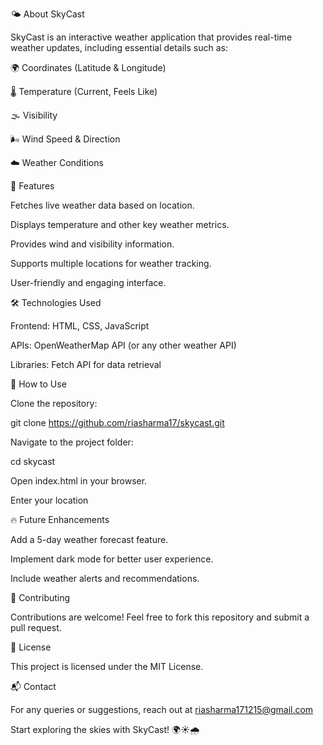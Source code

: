 🌤️ About SkyCast

SkyCast is an interactive weather application that provides real-time weather updates, including essential details such as:

🌍 Coordinates (Latitude & Longitude)

🌡️ Temperature (Current, Feels Like)

🌫️ Visibility

🌬️ Wind Speed & Direction

☁️ Weather Conditions

🚀 Features

Fetches live weather data based on location.

Displays temperature and other key weather metrics.

Provides wind and visibility information.

Supports multiple locations for weather tracking.

User-friendly and engaging interface.

🛠️ Technologies Used

Frontend: HTML, CSS, JavaScript

APIs: OpenWeatherMap API (or any other weather API)

Libraries: Fetch API for data retrieval

📌 How to Use

Clone the repository:

git clone https://github.com/riasharma17/skycast.git

Navigate to the project folder:

cd skycast

Open index.html in your browser.

Enter your location

🔥 Future Enhancements

Add a 5-day weather forecast feature.

Implement dark mode for better user experience.

Include weather alerts and recommendations.

🤝 Contributing

Contributions are welcome! Feel free to fork this repository and submit a pull request.

📜 License

This project is licensed under the MIT License.

📬 Contact

For any queries or suggestions, reach out at riasharma171215@gmail.com

Start exploring the skies with SkyCast! 🌍☀️🌧️
